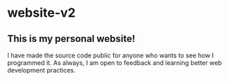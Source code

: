 # website-v2

## This is my personal website!

I have made the source code public for anyone who wants to see how I programmed it. As always, I am open to feedback and learning better web development practices.